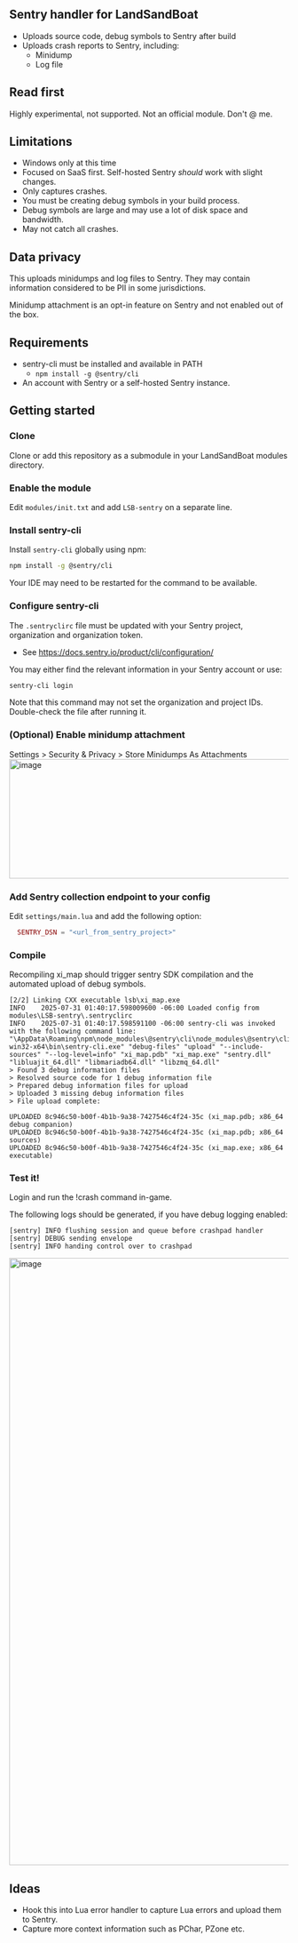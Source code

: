 ## Sentry handler for LandSandBoat
- Uploads source code, debug symbols to Sentry after build
- Uploads crash reports to Sentry, including:
    - Minidump
    - Log file

## Read first
Highly experimental, not supported. Not an official module. Don't @ me.

## Limitations
- Windows only at this time
- Focused on SaaS first. Self-hosted Sentry _should_ work with slight changes.
- Only captures crashes.
- You must be creating debug symbols in your build process.
- Debug symbols are large and may use a lot of disk space and bandwidth.
- May not catch all crashes.

## Data privacy
This uploads minidumps and log files to Sentry. They may contain information considered to be PII in some jurisdictions.

Minidump attachment is an opt-in feature on Sentry and not enabled out of the box.

## Requirements
- sentry-cli must be installed and available in PATH
    - `npm install -g @sentry/cli`
- An account with Sentry or a self-hosted Sentry instance.

## Getting started
### Clone
Clone or add this repository as a submodule in your LandSandBoat modules directory.

### Enable the module
Edit `modules/init.txt` and add `LSB-sentry` on a separate line.

### Install sentry-cli
Install `sentry-cli` globally using npm:

```bash
npm install -g @sentry/cli
```

Your IDE may need to be restarted for the command to be available.

### Configure sentry-cli
The `.sentryclirc` file must be updated with your Sentry project, organization and organization token.
  - See https://docs.sentry.io/product/cli/configuration/

You may either find the relevant information in your Sentry account or use:
```bash
sentry-cli login
```

Note that this command may not set the organization and project IDs. 
Double-check the file after running it.

### (Optional) Enable minidump attachment
Settings > Security & Privacy > Store Minidumps As Attachments
<img width="1661" height="215" alt="image" src="https://github.com/user-attachments/assets/932d6cde-a5e3-41f9-9e93-0195acfd7d04" />

### Add Sentry collection endpoint to your config
Edit `settings/main.lua` and add the following option:

```lua
  SENTRY_DSN = "<url_from_sentry_project>"
```

### Compile
Recompiling xi_map should trigger sentry SDK compilation and the automated upload of debug symbols.
```
[2/2] Linking CXX executable lsb\xi_map.exe
INFO    2025-07-31 01:40:17.598009600 -06:00 Loaded config from modules\LSB-sentry\.sentryclirc
INFO    2025-07-31 01:40:17.598591100 -06:00 sentry-cli was invoked with the following command line: "\AppData\Roaming\npm\node_modules\@sentry\cli\node_modules\@sentry\cli-win32-x64\bin\sentry-cli.exe" "debug-files" "upload" "--include-sources" "--log-level=info" "xi_map.pdb" "xi_map.exe" "sentry.dll" "libluajit_64.dll" "libmariadb64.dll" "libzmq_64.dll"
> Found 3 debug information files
> Resolved source code for 1 debug information file
> Prepared debug information files for upload
> Uploaded 3 missing debug information files
> File upload complete:

UPLOADED 8c946c50-b00f-4b1b-9a38-7427546c4f24-35c (xi_map.pdb; x86_64 debug companion)
UPLOADED 8c946c50-b00f-4b1b-9a38-7427546c4f24-35c (xi_map.pdb; x86_64 sources)
UPLOADED 8c946c50-b00f-4b1b-9a38-7427546c4f24-35c (xi_map.exe; x86_64 executable)
```

### Test it!
Login and run the !crash command in-game.

The following logs should be generated, if you have debug logging enabled:
```
[sentry] INFO flushing session and queue before crashpad handler
[sentry] DEBUG sending envelope
[sentry] INFO handing control over to crashpad
```

<img width="1947" height="1093" alt="image" src="https://github.com/user-attachments/assets/badfff4b-5714-4be8-a0b1-ea85676ba33a" />

## Ideas
- Hook this into Lua error handler to capture Lua errors and upload them to Sentry.
- Capture more context information such as PChar, PZone etc.
